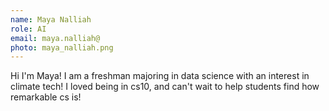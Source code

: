 ```yaml
---
name: Maya Nalliah
role: AI
email: maya.nalliah@
photo: maya_nalliah.png
---
```

Hi I'm Maya! I am a freshman majoring in data science with an interest in climate tech! I loved being in cs10, and can't wait to help students find how remarkable cs is!
